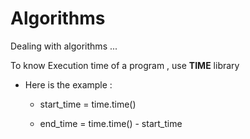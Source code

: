 # Algorithms
Dealing with algorithms ...

To know Execution time of a program , use **TIME** library 
 - Here is the example :

    - start_time = time.time()

    - end_time = time.time() - start_time
